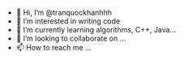 - 👋 Hi, I’m @tranquockhanhhh
- 👀 I’m interested in writing code
- 🌱 I’m currently learning algorithms, C++, Java...
- 💞️ I’m looking to collaborate on ...
- 📫 How to reach me ...

<!---
tranquockhanhhh/tranquockhanhhh is a ✨ special ✨ repository because its `README.md` (this file) appears on your GitHub profile.
You can click the Preview link to take a look at your changes.
--->
